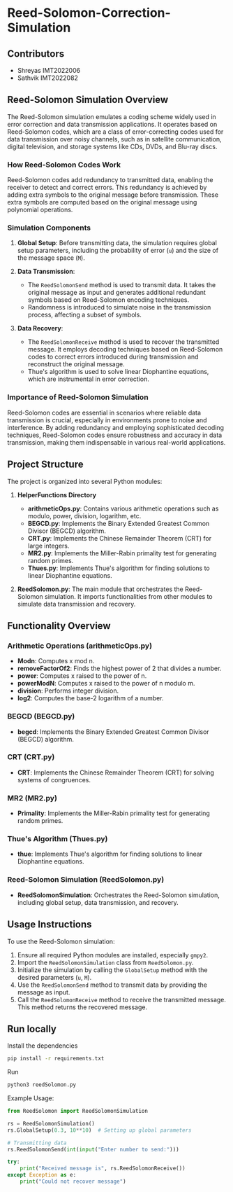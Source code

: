 # Reed-Solomon-Correction-Simulation

## Contributors

- Shreyas IMT2022006
- Sathvik IMT2022082

## Reed-Solomon Simulation Overview

The Reed-Solomon simulation emulates a coding scheme widely used in error correction and data transmission applications. It operates based on Reed-Solomon codes, which are a class of error-correcting codes used for data transmission over noisy channels, such as in satellite communication, digital television, and storage systems like CDs, DVDs, and Blu-ray discs.

### How Reed-Solomon Codes Work

Reed-Solomon codes add redundancy to transmitted data, enabling the receiver to detect and correct errors. This redundancy is achieved by adding extra symbols to the original message before transmission. These extra symbols are computed based on the original message using polynomial operations.

### Simulation Components

1. **Global Setup**: Before transmitting data, the simulation requires global setup parameters, including the probability of error (`u`) and the size of the message space (`M`).

2. **Data Transmission**:
   - The `ReedSolomonSend` method is used to transmit data. It takes the original message as input and generates additional redundant symbols based on Reed-Solomon encoding techniques.
   - Randomness is introduced to simulate noise in the transmission process, affecting a subset of symbols.

3. **Data Recovery**:
   - The `ReedSolomonReceive` method is used to recover the transmitted message. It employs decoding techniques based on Reed-Solomon codes to correct errors introduced during transmission and reconstruct the original message.
   - Thue's algorithm is used to solve linear Diophantine equations, which are instrumental in error correction.

### Importance of Reed-Solomon Simulation

Reed-Solomon codes are essential in scenarios where reliable data transmission is crucial, especially in environments prone to noise and interference. By adding redundancy and employing sophisticated decoding techniques, Reed-Solomon codes ensure robustness and accuracy in data transmission, making them indispensable in various real-world applications.


## Project Structure

The project is organized into several Python modules:

1. **HelperFunctions Directory**
    - **arithmeticOps.py**: Contains various arithmetic operations such as modulo, power, division, logarithm, etc.
    - **BEGCD.py**: Implements the Binary Extended Greatest Common Divisor (BEGCD) algorithm.
    - **CRT.py**: Implements the Chinese Remainder Theorem (CRT) for large integers.
    - **MR2.py**: Implements the Miller-Rabin primality test for generating random primes.
    - **Thues.py**: Implements Thue's algorithm for finding solutions to linear Diophantine equations.
   
2. **ReedSolomon.py**: The main module that orchestrates the Reed-Solomon simulation. It imports functionalities from other modules to simulate data transmission and recovery.

## Functionality Overview

### Arithmetic Operations (arithmeticOps.py)
- **Modn**: Computes x mod n.
- **removeFactorOf2**: Finds the highest power of 2 that divides a number.
- **power**: Computes x raised to the power of n.
- **powerModN**: Computes x raised to the power of n modulo m.
- **division**: Performs integer division.
- **log2**: Computes the base-2 logarithm of a number.

### BEGCD (BEGCD.py)
- **begcd**: Implements the Binary Extended Greatest Common Divisor (BEGCD) algorithm.

### CRT (CRT.py)
- **CRT**: Implements the Chinese Remainder Theorem (CRT) for solving systems of congruences.

### MR2 (MR2.py)
- **Primality**: Implements the Miller-Rabin primality test for generating random primes.

### Thue's Algorithm (Thues.py)
- **thue**: Implements Thue's algorithm for finding solutions to linear Diophantine equations.

### Reed-Solomon Simulation (ReedSolomon.py)
- **ReedSolomonSimulation**: Orchestrates the Reed-Solomon simulation, including global setup, data transmission, and recovery.

## Usage Instructions

To use the Reed-Solomon simulation:

1. Ensure all required Python modules are installed, especially `gmpy2`.
2. Import the `ReedSolomonSimulation` class from `ReedSolomon.py`.
3. Initialize the simulation by calling the `GlobalSetup` method with the desired parameters (`u`, `M`).
4. Use the `ReedSolomonSend` method to transmit data by providing the message as input.
5. Call the `ReedSolomonReceive` method to receive the transmitted message. This method returns the recovered message.

## Run locally

Install the dependencies
```bash 
pip install -r requirements.txt
```
Run
```bash
python3 reedSolomon.py
```

Example Usage:
```python
from ReedSolomon import ReedSolomonSimulation

rs = ReedSolomonSimulation()
rs.GlobalSetup(0.3, 10**10)  # Setting up global parameters

# Transmitting data
rs.ReedSolomonSend(int(input("Enter number to send:")))

try:
    print("Received message is", rs.ReedSolomonReceive())  
except Exception as e:
    print("Could not recover message")
